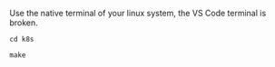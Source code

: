 

Use the native terminal of your linux system, the VS Code terminal is broken.
```
cd k8s

make

```